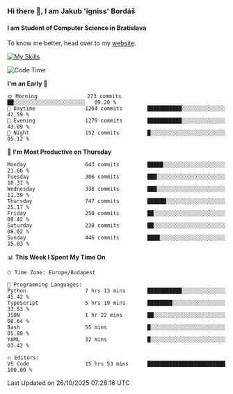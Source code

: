 ### Hi there 👋, I am Jakub 'igniss' Bordáš

#### I am Student of Computer Science in Bratislava
To know me better, head over to my [website](https://bordas.sk).

[![My Skills](https://skillicons.dev/icons?i=js,typescript,html,css,figma,svelte,vue,next,postgresql,nest,express,nodejs)](https://bordas.sk)


<!--START_SECTION:waka-->
![Code Time](http://img.shields.io/badge/Code%20Time-2%2C214%20hrs%2029%20mins-blue)

**I'm an Early 🐤** 

```text
🌞 Morning                273 commits         ██░░░░░░░░░░░░░░░░░░░░░░░   09.20 % 
🌆 Daytime                1264 commits        ███████████░░░░░░░░░░░░░░   42.59 % 
🌃 Evening                1279 commits        ███████████░░░░░░░░░░░░░░   43.09 % 
🌙 Night                  152 commits         █░░░░░░░░░░░░░░░░░░░░░░░░   05.12 % 
```
📅 **I'm Most Productive on Thursday** 

```text
Monday                   643 commits         █████░░░░░░░░░░░░░░░░░░░░   21.66 % 
Tuesday                  306 commits         ███░░░░░░░░░░░░░░░░░░░░░░   10.31 % 
Wednesday                338 commits         ███░░░░░░░░░░░░░░░░░░░░░░   11.39 % 
Thursday                 747 commits         ██████░░░░░░░░░░░░░░░░░░░   25.17 % 
Friday                   250 commits         ██░░░░░░░░░░░░░░░░░░░░░░░   08.42 % 
Saturday                 238 commits         ██░░░░░░░░░░░░░░░░░░░░░░░   08.02 % 
Sunday                   446 commits         ████░░░░░░░░░░░░░░░░░░░░░   15.03 % 
```


📊 **This Week I Spent My Time On** 

```text
🕑︎ Time Zone: Europe/Budapest

💬 Programming Languages: 
Python                   7 hrs 13 mins       ███████████░░░░░░░░░░░░░░   45.42 % 
TypeScript               5 hrs 19 mins       ████████░░░░░░░░░░░░░░░░░   33.53 % 
JSON                     1 hr 22 mins        ██░░░░░░░░░░░░░░░░░░░░░░░   08.64 % 
Bash                     55 mins             █░░░░░░░░░░░░░░░░░░░░░░░░   05.80 % 
YAML                     32 mins             █░░░░░░░░░░░░░░░░░░░░░░░░   03.42 % 

🔥 Editors: 
VS Code                  15 hrs 53 mins      █████████████████████████   100.00 % 
```


 Last Updated on 26/10/2025 07:28:16 UTC
<!--END_SECTION:waka-->
